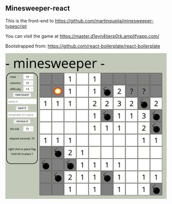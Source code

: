 ## Minesweeper-react

This is the front-end to https://github.com/martinqueija/minesweeper-typescript

You can visit the game at https://master.d1eyn4tierp0rk.amplifyapp.com/

Bootstrapped from: https://github.com/react-boilerplate/react-boilerplate

<img alt="App" src="./showcase.png">
